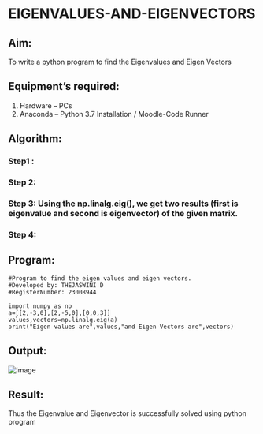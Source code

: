 # EIGENVALUES-AND-EIGENVECTORS
## Aim:
To write a python program to find the Eigenvalues and Eigen Vectors
## Equipment’s required:
1. 	Hardware – PCs
2. 	Anaconda – Python 3.7 Installation / Moodle-Code Runner
## Algorithm:
### Step1 : 
### Step 2: 
### Step 3: Using the np.linalg.eig(),  we get two results (first is eigenvalue and second is eigenvector) of the given matrix.
### Step 4: 

## Program:
~~~
#Program to find the eigen values and eigen vectors.
#Developed by: THEJASWINI D
#RegisterNumber: 23008944
 
import numpy as np
a=[[2,-3,0],[2,-5,0],[0,0,3]]
values,vectors=np.linalg.eig(a)
print("Eigen values are",values,"and Eigen Vectors are",vectors)
~~~
## Output:
![image](https://github.com/thejaswinidhanaraj/EIGENVALUES-AND-EIGENVECTORS/assets/148514511/e7a8f770-686d-4b17-9c87-6c4621c40164)

## Result:
Thus the Eigenvalue and Eigenvector is successfully solved using python program
